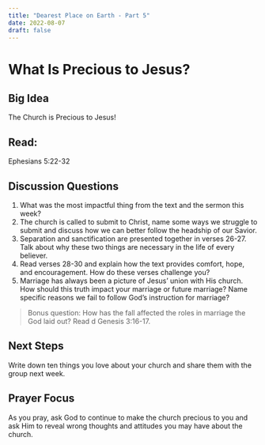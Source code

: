 ```yaml
---
title: "Dearest Place on Earth - Part 5"
date: 2022-08-07
draft: false
---
```


# What Is Precious to Jesus?

## Big Idea
The Church is Precious to Jesus!

## Read: 
Ephesians 5:22-32

## Discussion Questions
1. What was the most impactful thing from the text and the sermon this week?
2. The church is called to submit to Christ, name some ways we struggle to submit
and discuss how we can better follow the headship of our Savior.
3. Separation and sanctification are presented together in verses 26-27. Talk about
why these two things are necessary in the life of every believer.
4. Read verses 28-30 and explain how the text provides comfort, hope, and
encouragement. How do these verses challenge you?
5. Marriage has always been a picture of Jesus’ union with His church. How
should this truth impact your marriage or future marriage? Name specific
reasons we fail to follow God’s instruction for marriage?
> Bonus question: How has the fall affected the roles in marriage the God laid out? Read d Genesis 3:16-17.

## Next Steps
Write down ten things you love about your church and share them with the group next
week.

## Prayer Focus
As you pray, ask God to continue to make the church precious to you and ask Him to
reveal wrong thoughts and attitudes you may have about the church. 